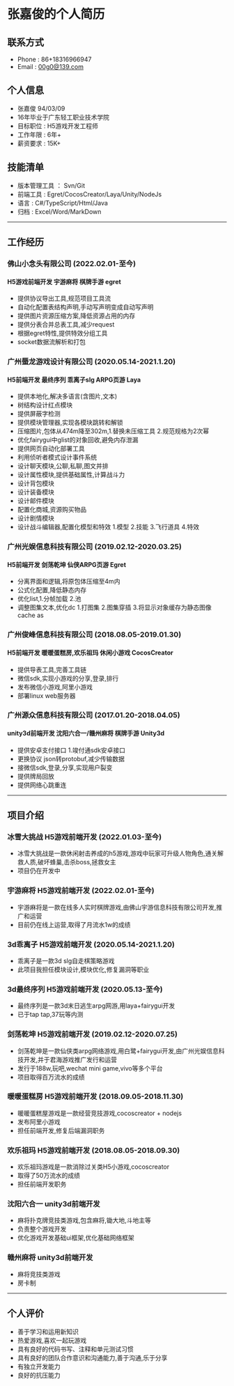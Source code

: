 # 张嘉俊的个人简历
## 联系方式
- Phone : 86+18316966947
- Email : 00g0@139.com
## 个人信息
- 张嘉俊 94/03/09
- 16年毕业于广东轻工职业技术学院
- 目标职位 : H5游戏开发工程师
- 工作年限 : 6年+
- 薪资要求 : 15K+
## 技能清单
- 版本管理工具 ： Svn/Git
- 前端工具 : Egret/CocosCreator/Laya/Unity/NodeJs
- 语言 : C#/TypeScript/Html/Java
- 归档 : Excel/Word/MarkDown

---

## 工作经历
### 佛山小念头有限公司    (2022.02.01-至今)
#### H5游戏前端开发 宇游麻将 棋牌手游 egret
- 提供协议导出工具,规范项目工具流
- 自动化配置表结构声明,手动写声明变成自动写声明
- 提供图片资源压缩方案,降低资源占用的内存
- 提供分表合并总表工具,减少request
- 根据egret特性,提供特效分组工具
- socket数据流解析和打包
### 广州蜃龙游戏设计有限公司    (2020.05.14-2021.1.20)
#### H5前端开发 最终序列 乖离子slg ARPG页游 Laya 
- 提供本地化,解决多语言(含图片,文本)
- 树结构设计红点模块
- 提供屏蔽字检测
- 提供模块管理器,实现各模块跳转和解锁
- 压缩图片,包体从474m降至302m,1.替换未压缩工具 2.规范规格为2次幂
- 优化fairygui中glist的对象回收,避免内存泄漏
- 提供网页自动化部署工具
- 利用侦听者模式设计事件系统
- 设计聊天模块,公聊,私聊,图文并排
- 设计属性模块,提供基础属性,计算战斗力
- 设计背包模块
- 设计装备模块
- 设计邮件模块
- 配置化商城,资源购买物品
- 设计剧情模块 
- 设计战斗编辑器,配置化模型和特效 1.模型 2.技能 3.飞行道具 4.特效
### 广州光娱信息科技有限公司    (2019.02.12-2020.03.25)
#### H5前端开发 剑荡乾坤 仙侠ARPG页游 Egret
- 分离界面和逻辑,将原包体压缩至4m内
- 公式化配置,降低静态内存
- 优化list,1.分帧加载 2.池
- 调整图集文本,优化dc 1.打图集 2.图集穿插 3.将显示对象缓存为静态图像cache as
### 广州俊峰信息科技有限公司    (2018.08.05-2019.01.30)
#### H5前端开发 暖暖蛋糕房,欢乐祖玛 休闲小游戏 CocosCreator
- 提供导表工具,完善工具链
- 微信sdk,实现小游戏的分享,登录,排行
- 发布微信小游戏,阿里小游戏
- 部署linux web服务器
### 广州源众信息科技有限公司    (2017.01.20-2018.04.05)
#### unity3d前端开发 沈阳六合一/赣州麻将 棋牌手游 Unity3d
- 提供安卓支付接口  1.竣付通sdk安卓接口
- 更换协议 json转protobuf,减少传输数据
- 接微信sdk,登录,分享,实现用户裂变
- 提供牌局回放
- 提供网络心跳重连

---

## 项目介绍
### 冰雪大挑战 H5游戏前端开发    (2022.01.03-至今)
- 冰雪大挑战是一款休闲射击养成的h5游戏,游戏中玩家可升级人物角色,通关解救人质,破坏蜂巢,击杀boss,拯救女主
- 项目仍在开发中
### 宇游麻将 H5游戏前端开发    (2022.02.01-至今)
- 宇游麻将是一款在线多人实时棋牌游戏,由佛山宇游信息科技有限公司开发,推广和运营
- 目前仍在线上运营,取得了月流水1w的成绩
### 3d乖离子  H5游戏前端开发    (2020.05.14-2021.1.20)
- 乖离子是一款3d slg自走棋策略游戏
- 此项目我担任模块设计,模块优化,修复漏洞等职业
### 3d最终序列  H5游戏前端开发    (2020.05.13-至今)
- 最终序列是一款3d末日逃生arpg网游,用laya+fairygui开发
- 已于tap tap,37玩等内测
### 剑荡乾坤  H5游戏前端开发    (2019.02.12-2020.07.25)
- 剑荡乾坤是一款仙侠类arpg网络游戏,用白鹭+fairygui开发,由广州光娱信息科技开发,并于君海游戏推广发行和运营
- 发行于188w,玩吧,wechat mini game,vivo等多个平台
- 项目取得百万流水的成绩
### 暖暖蛋糕房  H5游戏前端开发    (2018.09.05-2018.11.30)
- 暖暖蛋糕屋游戏是一款经营竞技游戏,cocoscreator + nodejs
- 发布阿里小游戏
- 担任前端开发,修复后端漏洞职务
### 欢乐祖玛  H5游戏前端开发    (2018.08.05-2018.09.30)
- 欢乐祖玛游戏是一款消除过关类H5小游戏,cocoscreator
- 取得了50万流水的成绩
- 担任前端开发职务
### 沈阳六合一 unity3d前端开发
- 麻将扑克牌竞技类游戏,包含麻将,锄大地,斗地主等
- 负责整个游戏开发
- 优化游戏开发基础ui框架,优化基础网络框架
### 赣州麻将 unity3d前端开发
- 麻将竞技类游戏
- 房卡制

---

## 个人评价
- 善于学习和运用新知识
- 热爱游戏,喜欢一起玩游戏
- 具有良好的代码书写、注释和单元测试习惯
- 具有良好的团队合作意识和沟通能力,善于沟通,乐于分享
- 有独立开发能力
- 良好的抗压能力